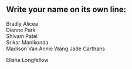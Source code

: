 ## Write your name on its own line:   

Bradly Alicea  
Dianne Park  
Shivam Patel    
Srikar Manikonda  
Madison Van
Annie Wang
Jade Carthans


Elisha Longfellow
